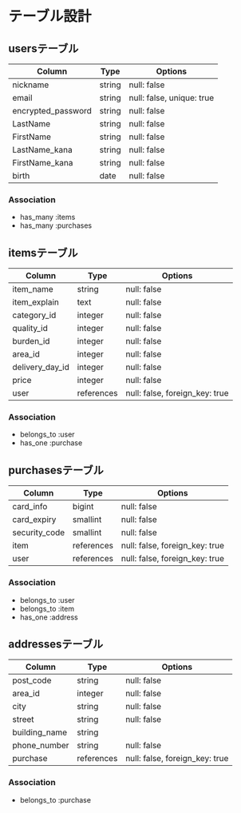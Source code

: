 # テーブル設計

## usersテーブル

| Column             | Type   | Options                   |
| ------------------ | ------ | ------------------------- |
| nickname           | string | null: false               |
| email              | string | null: false, unique: true |
| encrypted_password | string | null: false               |
| LastName           | string | null: false               |
| FirstName          | string | null: false               |
| LastName_kana      | string | null: false               |
| FirstName_kana     | string | null: false               |
| birth              | date   | null: false               |

### Association
- has_many :items
- has_many :purchases


## itemsテーブル

| Column          | Type       | Options                        |
| --------------- | ---------- | ------------------------------ |
| item_name       | string     | null: false                    |
| item_explain    | text       | null: false                    |
| category_id     | integer    | null: false                    |
| quality_id      | integer    | null: false                    |
| burden_id       | integer    | null: false                    |
| area_id         | integer    | null: false                    | 
| delivery_day_id | integer    | null: false                    |
| price           | integer    | null: false                    |
| user            | references | null: false, foreign_key: true |

### Association
- belongs_to :user
- has_one :purchase


## purchasesテーブル

| Column        | Type       | Options                        |
| ------------- | ---------- | ------------------------------ |
| card_info     | bigint     | null: false                    |
| card_expiry   | smallint   | null: false                    |
| security_code | smallint   | null: false                    |
| item          | references | null: false, foreign_key: true | 
| user          | references | null: false, foreign_key: true | 

### Association
- belongs_to :user
- belongs_to :item
- has_one :address


## addressesテーブル

| Column        | Type       | Options                        |
| ------------- | ---------- | ------------------------------ |
| post_code     | string     | null: false                    |
| area_id       | integer    | null: false                    |
| city          | string     | null: false                    |
| street        | string     | null: false                    |
| building_name | string     |                                |
| phone_number  | string     | null: false                    |
| purchase      | references | null: false, foreign_key: true | 

### Association
- belongs_to :purchase
 